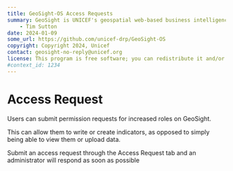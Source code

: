 ```yaml
---
title: GeoSight-OS Access Requests
summary: GeoSight is UNICEF's geospatial web-based business intelligence platform.
    - Tim Sutton
date: 2024-01-09
some_url: https://github.com/unicef-drp/GeoSight-OS
copyright: Copyright 2024, Unicef
contact: geosight-no-reply@unicef.org
license: This program is free software; you can redistribute it and/or modify it under the terms of the GNU Affero General Public License as published by the Free Software Foundation; either version 3 of the License, or (at your option) any later version.
#context_id: 1234
---
```

# Access Request
Users can submit permission requests for increased roles on GeoSight. 

This can allow them to write or create indicators, as opposed to simply being able to view them or upload data. 

Submit an access request through the Access Request tab and an administrator will respond as soon as possible
